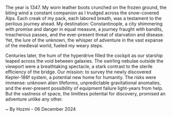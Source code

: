 
The year is 1347.  My worn leather boots crunched on the frozen ground, the biting wind a constant companion as I trudged across the snow-covered Alps.  Each creak of my pack, each labored breath, was a testament to the perilous journey ahead.  My destination: Constantinople, a city shimmering with promise and danger in equal measure, a journey fraught with bandits, treacherous passes, and the ever-present threat of starvation and disease.  Yet, the lure of the unknown, the whisper of adventure in the vast expanse of the medieval world, fueled my weary steps.

Centuries later, the hum of the hyperdrive filled the cockpit as our starship leaped across the void between galaxies.  The swirling nebulae outside the viewport were a breathtaking spectacle, a stark contrast to the sterile efficiency of the bridge.  Our mission: to survey the newly discovered Kepler-186f system, a potential new home for humanity.  The risks were immense: unknown alien lifeforms, unpredictable gravitational anomalies, and the ever-present possibility of equipment failure light-years from help. But the vastness of space, the limitless potential for discovery, promised an adventure unlike any other.

~ By Hozmi - 06 December 2024
